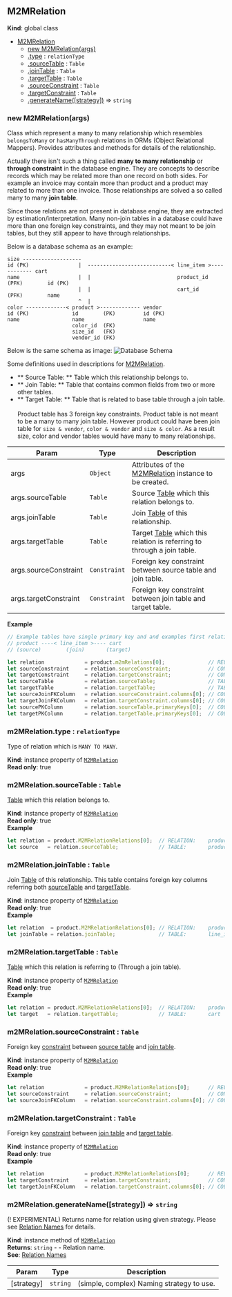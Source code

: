 <a name="M2MRelation"></a>

## M2MRelation
**Kind**: global class  

* [M2MRelation](#M2MRelation)
    * [new M2MRelation(args)](#new_M2MRelation_new)
    * [.type](#M2MRelation+type) : <code>relationType</code>
    * [.sourceTable](#M2MRelation+sourceTable) : <code>Table</code>
    * [.joinTable](#M2MRelation+joinTable) : <code>Table</code>
    * [.targetTable](#M2MRelation+targetTable) : <code>Table</code>
    * [.sourceConstraint](#M2MRelation+sourceConstraint) : <code>Table</code>
    * [.targetConstraint](#M2MRelation+targetConstraint) : <code>Table</code>
    * [.generateName([strategy])](#M2MRelation+generateName) ⇒ <code>string</code>

<a name="new_M2MRelation_new"></a>

### new M2MRelation(args)
Class which represent a many to many relationship which resembles `belongsToMany` or `hasManyThrough` relations in ORMs (Object Relational Mappers).
Provides attributes and methods for details of the relationship.

Actually there isn't such a thing called **many to many relationship** or **through constraint** in the database engine.
They are concepts to describe records which may be related more than one record on both sides.
For example an invoice may contain more than product and a product may related to more than one invoice.
Those relationships are solved a so called many to many **join table**.

Since those relations are not present in database engine, they are extracted by estimation/interpretation.
Many non-join tables in a database could have more than one foreign key constraints,
and they may not meant to be join tables, but they still appear to have through relationships.

<span id="exampleSchema"></span>Below is a database schema as an example:
```
size -------------------
id (PK)                |  ---------------------------< line_item >------------ cart
name                   |  |                            product_id (PFK)        id (PK)
                       |  |                            cart_id    (PFK)        name
                       ^  |
color -------------< product >------------- vendor
id (PK)              id        (PK)         id (PK)
name                 name                   name
                     color_id  (FK)
                     size_id   (FK)
                     vendor_id (FK)

```
Below is the same schema as image:
![Database Schema](../../images/schema-through.png)

Some definitions used in descriptions for [M2MRelation](#M2MRelation).
* ** Source Table: ** Table which this relationship belongs to.
* ** Join Table: ** Table that contains common fields from two or more other tables.
* ** Target Table: ** Table that is related to base table through a join table.
<br><br>
Product table has 3 foreign key constraints. Product table is not meant to be a many to many join table.
However product could have been join table for `size & vendor`, `color & vendor` and `size & color`. As a result size,
color and vendor tables would have many to many relationships.


| Param | Type | Description |
| --- | --- | --- |
| args | <code>Object</code> | Attributes of the [M2MRelation](#M2MRelation) instance to be created. |
| args.sourceTable | <code>Table</code> | Source [Table](Table) which this relation belongs to. |
| args.joinTable | <code>Table</code> | Join [Table](Table) of this relationship. |
| args.targetTable | <code>Table</code> | Target [Table](Table) which this relation is referring to through a join table. |
| args.sourceConstraint | <code>Constraint</code> | Foreign key constraint between source table and join table. |
| args.targetConstraint | <code>Constraint</code> | Foreign key constraint between join table and target table. |

**Example**  
```js
// Example tables have single primary key and and examples first relation. So zero index ([0]) is used. Use all array elements if necessary.
// product ----< line_item >---- cart
// (source)        (join)       (target)

let relation             = product.m2mRelations[0];              // RELATION:    product ---< line_item >--- cart
let sourceConstraint     = relation.sourceConstraint;            // CONSTRAINT:           ^-- product_has_carts
let targetConstraint     = relation.targetConstraint;            // CONSTRAINT:       cart_has_products --^
let sourceTable          = relation.sourceTable;                 // TABLE:       product
let targetTable          = relation.targetTable;                 // TABLE:       cart
let sourceJoinFKColumn   = relation.sourceConstraint.columns[0]; // COLUMN:      product_id  (from line_item table)
let targetJoinFKColumn   = relation.targetConstraint.columns[0]; // COLUMN:      cart_id     (from line_item table)
let sourcePKColumn       = relation.sourceTable.primaryKeys[0];  // COLUMN:      id          (from product table)
let targetPKColumn       = relation.targetTable.primaryKeys[0];  // COLUMN:      id          (from cart table)
```
<a name="M2MRelation+type"></a>

### m2MRelation.type : <code>relationType</code>
Type of relation which is `MANY TO MANY`.

**Kind**: instance property of [<code>M2MRelation</code>](#M2MRelation)  
**Read only**: true  
<a name="M2MRelation+sourceTable"></a>

### m2MRelation.sourceTable : <code>Table</code>
[Table](Table) which this relation belongs to.

**Kind**: instance property of [<code>M2MRelation</code>](#M2MRelation)  
**Read only**: true  
**Example**  
```js
let relation = product.M2MRelationRelations[0];  // RELATION:    product ---< line_item >--- cart
let source   = relation.sourceTable;             // TABLE:       product
```
<a name="M2MRelation+joinTable"></a>

### m2MRelation.joinTable : <code>Table</code>
Join [Table](Table) of this relationship. This table contains foreign key columns referring both
[sourceTable](#M2MRelation+sourceTable) and [targetTable](#M2MRelation+targetTable).

**Kind**: instance property of [<code>M2MRelation</code>](#M2MRelation)  
**Read only**: true  
**Example**  
```js
let relation  = product.M2MRelationRelations[0]; // RELATION:    product ---< line_item >--- cart
let joinTable = relation.joinTable;              // TABLE:       line_item
```
<a name="M2MRelation+targetTable"></a>

### m2MRelation.targetTable : <code>Table</code>
[Table](Table) which this relation is referring to (Through a join table).

**Kind**: instance property of [<code>M2MRelation</code>](#M2MRelation)  
**Read only**: true  
**Example**  
```js
let relation = product.M2MRelationRelations[0];  // RELATION:    product ---< line_item >--- cart
let target   = relation.targetTable;             // TABLE:       cart
```
<a name="M2MRelation+sourceConstraint"></a>

### m2MRelation.sourceConstraint : <code>Table</code>
Foreign key [constraint](Constraint) between [source table](#M2MRelation+sourceTable) and [join table](#M2MRelation+joinTable).

**Kind**: instance property of [<code>M2MRelation</code>](#M2MRelation)  
**Read only**: true  
**Example**  
```js
let relation             = product.M2MRelationRelations[0];      // RELATION:    product ---< line_item >--- cart
let sourceConstraint     = relation.sourceConstraint;            // CONSTRAINT:           ^-- product_has_carts
let sourceJoinFKColumn   = relation.sourceConstraint.columns[0]; // COLUMN:      product_id (from line_item table)
```
<a name="M2MRelation+targetConstraint"></a>

### m2MRelation.targetConstraint : <code>Table</code>
Foreign key [constraint](Constraint) between [join table](#M2MRelation+joinTable) and [target table](#M2MRelation+targetTable).

**Kind**: instance property of [<code>M2MRelation</code>](#M2MRelation)  
**Read only**: true  
**Example**  
```js
let relation             = product.M2MRelationRelations[0];      // RELATION:    product ---< line_item >--- cart
let targetConstraint     = relation.targetConstraint;            // CONSTRAINT:       cart_has_products --^
let targetJoinFKColumn   = relation.targetConstraint.columns[0]; // COLUMN:      cart_id (from line_item table)
```
<a name="M2MRelation+generateName"></a>

### m2MRelation.generateName([strategy]) ⇒ <code>string</code>
(! EXPERIMENTAL) Returns name for relation using given strategy. Please see [Relation Names](../relation-names.md) for details.

**Kind**: instance method of [<code>M2MRelation</code>](#M2MRelation)  
**Returns**: <code>string</code> - - Relation name.  
**See**: [Relation Names](../relation-names.md)  

| Param | Type | Description |
| --- | --- | --- |
| [strategy] | <code>string</code> | (simple, complex) Naming strategy to use. |

